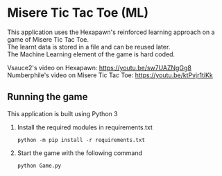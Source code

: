 # Misere Tic Tac Toe (ML)

This application uses the Hexapawn's reinforced learning approach on a game of Misere Tic Tac Toe.  
The learnt data is stored in a file and can be reused later.  
The Machine Learning element of the game is hard coded.

Vsauce2's video on Hexapawn: https://youtu.be/sw7UAZNgGg8  
Numberphile's video on Misere Tic Tac Toe: https://youtu.be/ktPvjr1tiKk

## Running the game

This application is built using Python 3


1. Install the required modules in requirements.txt

   ```
   python -m pip install -r requirements.txt
   ```

2. Start the game with the following command

   ```
   python Game.py
   ```
